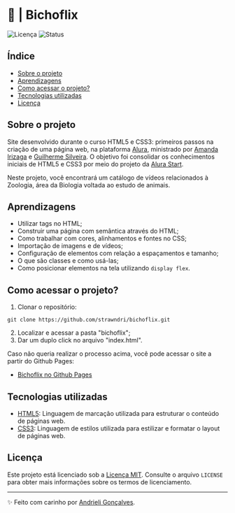 # 🐸 | Bichoflix

![Licença](https://img.shields.io/badge/Licen%C3%A7a-MIT-f5b5ca.svg)
![Status](https://img.shields.io/badge/Status-Concluído-abf285.svg)

## Índice

- [Sobre o projeto](#sobre-o-projeto)
- [Aprendizagens](#aprendizagens)
- [Como acessar o projeto?](#como-acessar-o-projeto)
- [Tecnologias utilizadas](#tecnologias-utilizadas)
- [Licença](#licença)

## Sobre o projeto

Site desenvolvido durante o curso HTML5 e CSS3: primeiros passos na criação de uma página web, na plataforma [Alura](https://www.alura.com.br/), ministrado por [
Amanda Irizaga](https://www.linkedin.com/in/amandairizaga/) e [Guilherme Silveira](https://www.linkedin.com/in/guilhermeazevedosilveira/). O objetivo foi consolidar os conhecimentos iniciais de HTML5 e CSS3 por meio do projeto da [Alura Start](https://www.alurastart.com.br/).

Neste projeto, você encontrará um catálogo de vídeos relacionados à Zoologia, área da Biologia voltada ao estudo de animais.

## Aprendizagens

- Utilizar tags no HTML;
- Construir uma página com semântica através do HTML;
- Como trabalhar com cores, alinhamentos e fontes no CSS;
- Importação de imagens e de vídeos;
- Configuração de elementos com relação a espaçamentos e tamanho;
- O que são classes e como usá-las;
- Como posicionar elementos na tela utilizando `display flex`.

## Como acessar o projeto?

1. Clonar o repositório:
  ```
  git clone https://github.com/strawndri/bichoflix.git
  ```

2. Localizar e acessar a pasta "bichoflix";
3. Dar um duplo click no arquivo "index.html".

Caso não queria realizar o processo acima, você pode acessar o site a partir do Github Pages:
- [Bichoflix no Github Pages](https://strawndri.github.io/bichoflix/)

## Tecnologias utilizadas

- [HTML5](https://www.w3schools.com/html/default.asp): Linguagem de marcação utilizada para estruturar o conteúdo de páginas web.
- [CSS3](https://www.w3schools.com/css/default.asp): Linguagem de estilos utilizada para estilizar e formatar o layout de páginas web.

## Licença

Este projeto está licenciado sob a [Licença MIT](https://opensource.org/licenses/MIT). Consulte o arquivo `LICENSE` para obter mais informações sobre os termos de licenciamento.

---

✨ Feito com carinho por [Andrieli Gonçalves](https://github.com/strawndri).
